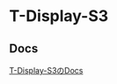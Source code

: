# T-Display-S3

## Docs

<a href="https://faboplatform.github.io/T-Display-S3/" target="_new">T-Display-S3のDocs</a>